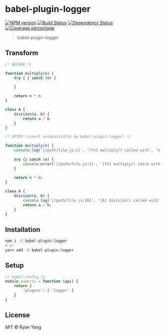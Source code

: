 # babel-plugin-logger
[![NPM version][npm-image]][npm-url] [![Build Status][travis-image]][travis-url] [![Dependency Status][daviddm-image]][daviddm-url] [![Coverage percentage][coveralls-image]][coveralls-url]
> babel-plugin-logger

## Transform

```js
/* BEFORE */

function multiply(n) {
    try { } catch (e) {
    
    }

    return n * n
}

class A {
    division(a, b) {
        return a / b
    }
}

/* AFTER (insert automatically by babel-plugin-logger) */

function multiply(n) {
    console.log('[/path/file.js:1]', '[fn] multiply() called with', 'n = [ ' + n + ' ]');
    
    try {} catch (e) {
        console.error('[/path/file.js:3]', '[fn] multiply() catch with', 'e = [ ' + e + ' ]');
    }
    
    return n * n;
}

class A {
    division(a, b) {
        console.log('[/path/file.js:10]', '[A] division() called with', 'a = [ ' + a + ' ],', 'b = [ ' + b + ' ]');
        return a / b;
    }
}
```

## Installation

```bash
npm i -D babel-plugin-logger
# or
yarn add -D babel-plugin-logger
```

## Setup

```js
// babel.config.js
module.exports = function (api) {
    return {
        "plugins": [ 'logger' ]
    }
}
```

## License

MIT © Ryan Yang


[npm-image]: https://badge.fury.io/js/babel-plugin-logger.svg
[npm-url]: https://npmjs.org/package/babel-plugin-logger
[travis-image]: https://travis-ci.org/wickedev/babel-plugin-logger.svg?branch=master
[travis-url]: https://travis-ci.org/wickedev/babel-plugin-logger
[daviddm-image]: https://david-dm.org/wickedev/babel-plugin-logger.svg?theme=shields.io
[daviddm-url]: https://david-dm.org/wickedev/babel-plugin-logger
[coveralls-image]: https://coveralls.io/repos/wickedev/babel-plugin-logger/badge.svg
[coveralls-url]: https://coveralls.io/r/wickedev/babel-plugin-logger
